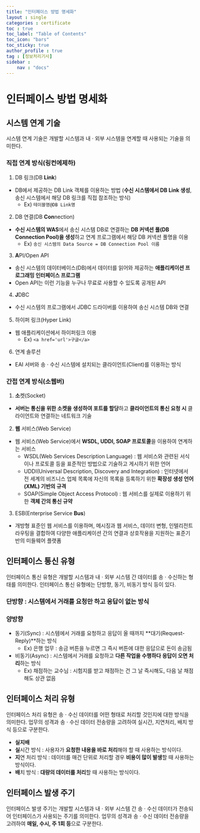 ```yaml
---
title: "인터페이스 방법 명세화"
layout : single
categories : certificate
toc : true
toc_label: "Table of Contents"
toc_icon: "bars"
toc_sticky: true
author_profile : true
tag : [정보처리기사]
sidebar :
    nav : "docs"
---
```


# 인터페이스 방법 명세화
## 시스템 연계 기술
시스템 연계 기술은 개발할 시스템과 내 · 외부 시스템을 연계할 때 사용되는 기술을 의미한다.

### 직접 연계 방식(**링컨에제하**)
1. DB 링크(DB **Link**)
- DB에서 제공하는 DB Link 객체를 이용하는 방법 (**수신 시스템에서 DB Link 생성**, 송신 시스템에서 해당 DB 링크를 직접 참조하는 방식)
  - Ex) `테이블명@DB Link명` 

2. DB 연결(DB **Con**nection)
- **수신 시스템의 WAS**에서 송신 시스템 DB로 연결하는 **DB 커넥션 풀(DB Connection Pool)을 생성**하고 연계 프로그램에서 해당 DB 커넥션 풀명을 이용
  - Ex) `송신 시스템의 Data Source = DB Connection Pool 이름` 

3. **A**PI/Open API
- 송신 시스템의 데이터베이스(DB)에서 데이터를 읽어와 제공하는 **애플리케이션 프로그래밍 인터페이스 프로그램**
- Open API는 이런 기능을 누구나 무료로 사용할 수 있도록 공개된 API 

4. **J**DBC
- 수신 시스템의 프로그램에서 JDBC 드라이버를 이용하여 송신 시스템 DB와 연결

5. 하이퍼 링크(Hyper Link)
- 웹 애플리케이션에서 하이퍼링크 이용
  - Ex) `<a href='url'>구글</a>`

6. 연계 솔루션
- EAI 서버와 송 · 수신 시스템에 설치되는 클라이언트(Client)를 이용하는 방식

### 간접 연계 방식(**소웹버**)
1. **소**켓(Socket)
- **서버는 통신을 위한 소켓을 생성하여 포트를 할당**하고 **클라이언트의 통신 요청 시** 클라이언트와 연결하는 네트워크 기술

2. **웹** 서비스(Web Service)
- 웹 서비스(Web Service)에서 **WSDL, UDDI, SOAP 프로토콜**을 이용하여 연계하는 서비스
  - WSDL(Web Services Description Language) : 웹 서비스와 관련된 서식이나 프로토콜 등을 표준적인 방법으로 기술하고 게시하기 위한 언어
  - UDDI(Universal Description, Discovery and Integration) : 인터넷에서 전 세계의 비즈니스 업체 목록에 자신의 목록을 등록하기 위한 **확장성 생성 언어(XML) 기반의 규격**
  - SOAP(Simple Object Access Protocol) : 웹 서비스를 실제로 이용하기 위한 **객체 간의 통신 규약**

3. ESB(Enterprise Service **Bus**)
- 개방형 표준인 웹 서비스를 이용하며, 메시징과 웹 서비스, 데이터 변형, 인텔리전트 라우팅을 결합하여 다양한 애플리케이션 간의 연결과 상호작용을 지원하는 표준기반의 미들웨어 플랫폼

## 인터페이스 통신 유형
인터페이스 통신 유형은 개발할 시스템과 내 · 외부 시스템 간 데이터를 송 · 수신하는 형태를 의미한다. 인터페이스 통신 유형에는 단방향, 동기, 비동기 방식 등이 있다.

### 단방향 : 시스템에서 거래를 **요청만** 하고 응답이 없는 방식
### 양방향
- 동기(Sync) : 시스템에서 거래를 요청하고 응답이 올 때까지 **대기(Request-Reply)**하는 방식
  - Ex) 은행 업무 : 송금 버튼을 누르면 그 즉시 버튼에 대한 응답으로 돈이 송금됨 
- 비동기(Async) : 시스템에서 거래를 요청하고 **다른 작업을 수행하다 응답이 오면 처리**하는 방식
  - Ex) 채점하는 교수님 : 시험지를 받고 채점하는 건 그 날 즉시해도, 다음 날 채점해도 상관 없음

## 인터페이스 처리 유형
인터페이스 처리 유형은 송 · 수신 데이터를 어떤 형태로 처리할 것인지에 대한 방식을 의미한다. 업무의 성격과 송 · 수신 데이터 전송량을 고려하여 실시간, 지연처리, 배치 방식 등으로 구분한다.
- **실지배**
- **실**시간 방식 : 사용자가 **요청한 내용을 바로 처리**해야 할 때 사용하는 방식이다.
- **지**연 처리 방식 : 데이터를 매건 단위로 처리할 경우 **비용이 많이 발생**할 때 사용하는 방식이다.
- **배**치 방식 : **대량의 데이터를 처리**할 때 사용하는 방식이다.

## 인터페이스 발생 주기
인터페이스 발생 주기는 개발할 시스템과 내 · 외부 시스템 간 송 · 수신 데이터가 전송되어 인터페이스가 사용되는 주기를 의미한다. 업무의 성격과 송 · 수신 데이터 전송량을 고려하여 **매일, 수시, 주 1회 등**으로 구분한다.